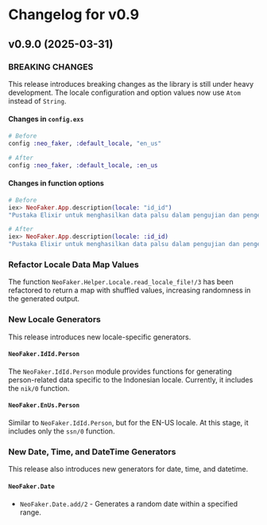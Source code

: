 # Changelog for v0.9

## v0.9.0 (2025-03-31)

### BREAKING CHANGES

This release introduces breaking changes as the library is still under heavy development. The
locale configuration and option values now use `Atom` instead of `String`.

#### Changes in `config.exs`

```elixir
# Before
config :neo_faker, :default_locale, "en_us"

# After
config :neo_faker, :default_locale, :en_us
```

#### Changes in function options

```elixir
# Before
iex> NeoFaker.App.description(locale: "id_id")
"Pustaka Elixir untuk menghasilkan data palsu dalam pengujian dan pengembangan."

# After
iex> NeoFaker.App.description(locale: :id_id)
"Pustaka Elixir untuk menghasilkan data palsu dalam pengujian dan pengembangan."
```

### Refactor Locale Data Map Values

The function `NeoFaker.Helper.Locale.read_locale_file!/3` has been refactored to return a map with
shuffled values, increasing randomness in the generated output.

### New Locale Generators

This release introduces new locale-specific generators.

#### `NeoFaker.IdId.Person`

The `NeoFaker.IdId.Person` module provides functions for generating person-related data specific
to the Indonesian locale. Currently, it includes the `nik/0` function.

#### `NeoFaker.EnUs.Person`

Similar to `NeoFaker.IdId.Person`, but for the EN-US locale. At this stage, it includes only the
`ssn/0` function.

### New Date, Time, and DateTime Generators

This release also introduces new generators for date, time, and datetime.

#### `NeoFaker.Date`

- `NeoFaker.Date.add/2` - Generates a random date within a specified range.
